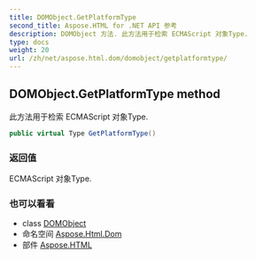 ```yaml
---
title: DOMObject.GetPlatformType
second_title: Aspose.HTML for .NET API 参考
description: DOMObject 方法. 此方法用于检索 ECMAScript 对象Type.
type: docs
weight: 20
url: /zh/net/aspose.html.dom/domobject/getplatformtype/
---
```

## DOMObject.GetPlatformType method

此方法用于检索 ECMAScript 对象Type.

```csharp
public virtual Type GetPlatformType()
```

### 返回值

ECMAScript 对象Type.

### 也可以看看

* class [DOMObject](../)
* 命名空间 [Aspose.Html.Dom](../../domobject/)
* 部件 [Aspose.HTML](../../../)


